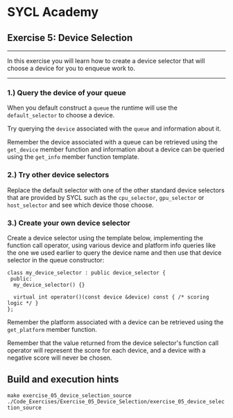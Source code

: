 # SYCL Academy

## Exercise 5: Device Selection

---

In this exercise you will learn how to create a device selector that will choose
a device for you to enqueue work to.

---

### 1.) Query the device of your queue

When you default construct a `queue` the runtime will use the `default_selector`
to choose a device. 

Try querying the `device` associated with the `queue` and information about it.

Remember the device associated with a queue can be retrieved using the
`get_device` member function and information about a device can be queried
using the `get_info` member function template.

### 2.) Try other device selectors

Replace the default selector with one of the other standard device selectors
that are provided by SYCL such as the `cpu_selector`, `gpu_selector` or
`host_selector` and see which device those choose.

### 3.) Create your own device selector

Create a device selector using the template below, implementing the function
call operator, using various device and platform info queries like the one we
used earlier to query the device name and then use that device selector in the
queue constructor:

```
class my_device_selector : public device_selector {
 public:
  my_device_selector() {}

  virtual int operator()(const device &device) const { /* scoring logic */ }
};
```

Remember the platform associated with a device can be retrieved using the
`get_platform` member function.

Remember that the value returned from the device selector's function call
operator will represent the score for each device, and a device with a negative
score will never be chosen. 

## Build and execution hints

```make exercise_05_device_selection_source```
```./Code_Exercises/Exercise_05_Device_Selection/exercise_05_device_selection_source```
